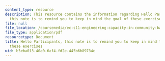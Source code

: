 ```yaml
---
content_type: resource
description: This resource contains the information regarding Hello Participants,
  this note is to remind you to keep in mind the goal of these exercises.
file: null
file_location: /coursemedia/ec-s11-engineering-capacity-in-community-based-healthcare-fall-2005/b5eba01340a06af4fd2e445b6b89784c_MITEC_S11F05_mit_team_rost.pdf
file_type: application/pdf
resourcetype: Document
title: Hello Participants, this note is to remind you to keep in mind the goal of
  these exercises
uid: b5eba013-40a0-6af4-fd2e-445b6b89784c
---
```


